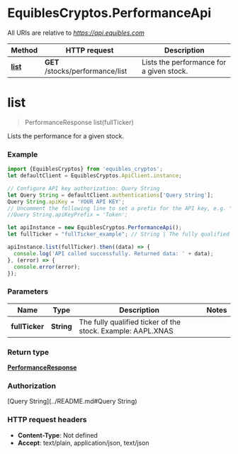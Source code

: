 # EquiblesCryptos.PerformanceApi

All URIs are relative to *https://api.equibles.com*

Method | HTTP request | Description
------------- | ------------- | -------------
[**list**](PerformanceApi.md#list) | **GET** /stocks/performance/list | Lists the performance for a given stock.

<a name="list"></a>
# **list**
> PerformanceResponse list(fullTicker)

Lists the performance for a given stock.

### Example
```javascript
import {EquiblesCryptos} from 'equibles_cryptos';
let defaultClient = EquiblesCryptos.ApiClient.instance;

// Configure API key authorization: Query String
let Query String = defaultClient.authentications['Query String'];
Query String.apiKey = 'YOUR API KEY';
// Uncomment the following line to set a prefix for the API key, e.g. "Token" (defaults to null)
//Query String.apiKeyPrefix = 'Token';

let apiInstance = new EquiblesCryptos.PerformanceApi();
let fullTicker = "fullTicker_example"; // String | The fully qualified ticker of the stock. Example: AAPL.XNAS

apiInstance.list(fullTicker).then((data) => {
  console.log('API called successfully. Returned data: ' + data);
}, (error) => {
  console.error(error);
});

```

### Parameters

Name | Type | Description  | Notes
------------- | ------------- | ------------- | -------------
 **fullTicker** | **String**| The fully qualified ticker of the stock. Example: AAPL.XNAS | 

### Return type

[**PerformanceResponse**](PerformanceResponse.md)

### Authorization

[Query String](../README.md#Query String)

### HTTP request headers

 - **Content-Type**: Not defined
 - **Accept**: text/plain, application/json, text/json

